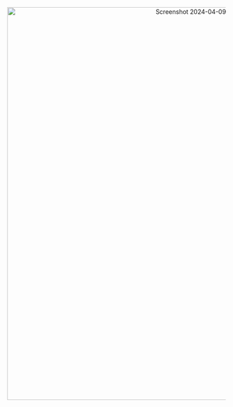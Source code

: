 <div align="center">

<img width="905" alt="Screenshot 2024-04-09 at 21 26 16" src="https://github.com/Guerra-09/SubscriptionApp/assets/91816666/b4bdd80d-b3a8-4199-ae2d-9a1bb2f3a2ef">

</div>
